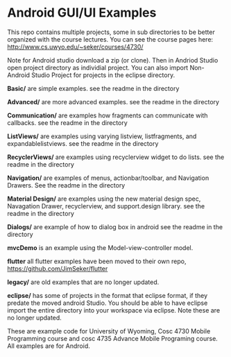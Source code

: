 Android GUI/UI Examples
===========

This repo contains multiple projects, some in sub directories to be better organized with the course lectures.  You can see the course pages here: http://www.cs.uwyo.edu/~seker/courses/4730/

Note for Android studio download a zip (or clone).  Then in Andriod Studio open project directory as individial project.  You can also import Non-Android Studio Project for projects in the eclipse directory.

<b>Basic/</b> are simple examples.  see the readme in the directory

<b>Advanced/</b> are more advanced examples.   see the readme in the directory

<b>Communication/</b> are examples how fragments can communicate with callbacks. see the readme in the directory

<b>ListViews/</b> are examples using varying listview, listfragments, and expandablelistviews.  see the readme in the directory

<b>RecyclerViews/</b> are examples using recyclerview widget to do lists.  see the readme in the directory

<b>Navigation/</b> are examples of menus, actionbar/toolbar, and Navigation Drawers.  See the readme in the directory

<b>Material Design/</b> are examples using the new material design spec, Navagation Drawer, recyclerview, and support.design library.    see the readme in the directory

<b>Dialogs/</b> are example of how to dialog box in android see the readme in the directory

<b>mvcDemo</b> is an example using the Model-view-controller model.

<b>flutter</b> all flutter examples have been moved to their own repo, https://github.com/JimSeker/flutter

<b>legacy/</b> are old examples that are no longer updated.  

<b>eclipse/</b>  has some of projects in the format that eclipse format, if they predate the moved android Studio.  You should be able to have eclipse import the entire directory into your workspace via eclipse.  Note these are no longer updated.


These are example code for University of Wyoming, Cosc 4730 Mobile Programming course and cosc 4735 Advance Mobile Programing course. 
All examples are for Android.
